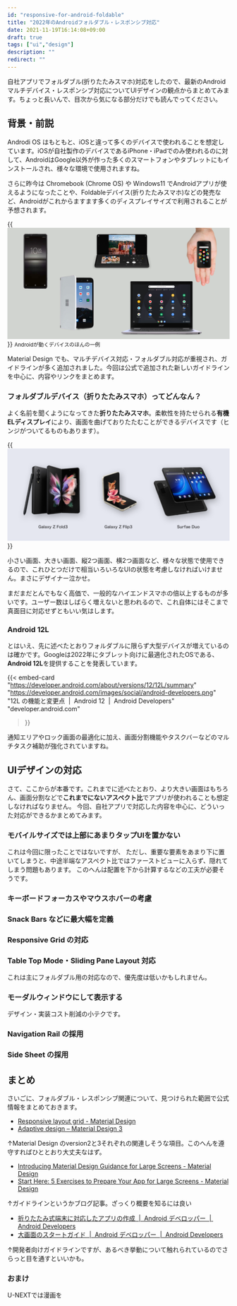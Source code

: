 ```yaml
---
id: "responsive-for-android-foldable"
title: "2022年のAndroidフォルダブル・レスポンシブ対応"
date: 2021-11-19T16:14:08+09:00
draft: true
tags: ["ui","design"]
description: ""
redirect: ""
---
```


自社アプリでフォルダブル(折りたたみスマホ)対応をしたので、最新のAndroidマルチデバイス・レスポンシブ対応についてUIデザインの観点からまとめてみます。ちょっと長いんで、目次から気になる部分だけでも読んでってください。



## 背景・前説
Androdi OS はもともと、iOSと違って多くのデバイスで使われることを想定しています。iOSが自社製作のデバイスであるiPhone・iPadでのみ使われるのに対して、AndroidはGoogle以外が作った多くのスマートフォンやタブレットにもインストールされ、様々な環境で使用されますね。

さらに昨今は Chromebook (Chrome OS) や Windows11 でAndroidアプリが使えるようになったことや、Foldableデバイス(折りたたみスマホ)などの発売など、Androidがこれからますます多くのディスプレイサイズで利用されることが予想されます。

{{<img alt="android device sample" src="android-device.png">}}
<small>Androidが動くデバイスのほんの一例</small>

Material Design でも、マルチデバイス対応・フォルダブル対応が重視され、ガイドラインが多く追加されました。今回は公式で追加された新しいガイドラインを中心に、内容やリンクをまとめます。

### フォルダブルデバイス（折りたたみスマホ）ってどんなん？
よく名前を聞くようになってきた<b>折りたたみスマホ</b>。柔軟性を持たせられる<b>有機ELディスプレイ</b>により、画面を曲げておりたたむことができるデバイスです（ヒンジがついてるものもあります）。

{{<img alt="foldable device sample" src="foldable-sample.png">}}

小さい画面、大きい画面、縦2つ画面、横2つ画面など、様々な状態で使用できるので、これひとつだけで相当いろいろなUIの状態を考慮しなければいけません。まさにデザイナー泣かせ。

まだまだとんでもなく高価で、一般的なハイエンドスマホの倍以上するものが多いです。ユーザー数はしばらく増えないと思われるので、これ自体にはそこまで真面目に対応せずともいい気はします。

### Android 12L
とはいえ、先に述べたとおりフォルダブルに限らず大型デバイスが増えているのは確かです。Googleは2022年にタブレット向けに最適化されたOSである、**Android 12L**を提供することを発表しています。

{{< embed-card
    "https://developer.android.com/about/versions/12/12L/summary"
    "https://developer.android.com/images/social/android-developers.png"
    "12L の機能と変更点  |  Android 12  |  Android Developers"
    "developer.android.com"
>}}

通知エリアやロック画面の最適化に加え、画面分割機能やタスクバーなどのマルチタスク補助が強化されていますね。



## UIデザインの対応
さて、ここからが本番です。これまでに述べたとおり、より大きい画面はもちろん、画面分割などで<b>これまでにないアスペクト比</b>でアプリが使われることも想定しなければなりません。
今回、自社アプリで対応した内容を中心に、どういった対応ができるかまとめてみます。

### モバイルサイズでは上部にあまりタップUIを置かない
これは今回に限ったことではないですが、
ただし、重要な要素をあまり下に置いてしまうと、中途半端なアスペクト比ではファーストビューに入らず、隠れてしまう問題もあります。
このへんは配置を下から計算するなどの工夫が必要そうです。

### キーボードフォーカスやマウスホバーの考慮
### Snack Bars などに最大幅を定義
### Responsive Grid の対応
### Table Top Mode・Sliding Pane Layout 対応
これは主にフォルダブル用の対応なので、優先度は低いかもしれません。

### モーダルウィンドウにして表示する
デザイン・実装コスト削減の小テクです。
### Navigation Rail の採用
### Side Sheet の採用

## まとめ


さいごに、フォルダブル・レスポンシブ関連について、見つけられた範囲で公式情報をまとめておきます。

* [Responsive layout grid - Material Design](https://material.io/design/layout/responsive-layout-grid.html#columns-gutters-and-margins)
* [Adaptive design – Material Design 3](https://m3.material.io/foundations/adaptive-design/overview)

↑Material Design のversion2と3それぞれの関連しそうな項目。このへんを遵守すればひととおり大丈夫なはず。

* [Introducing Material Design Guidance for Large Screens - Material Design](https://material.io/blog/material-design-for-large-screens)
* [Start Here: 5 Exercises to Prepare Your App for Large Screens - Material Design](https://material.io/blog/5-steps-large-screen-apps)

↑ガイドラインというかブログ記事。ざっくり概要を知るには良い

* [折りたたみ式端末に対応したアプリの作成  |  Android デベロッパー  |  Android Developers](https://developer.android.com/guide/topics/ui/foldables)
* [大画面のスタートガイド  |  Android デベロッパー  |  Android Developers](https://developer.android.com/guide/topics/ui/responsive-layout-overview#case_studies)

↑開発者向けガイドラインですが、あるべき挙動について触れられているのでさらっと目を通すといいかも。

### おまけ
U-NEXTでは漫画を

